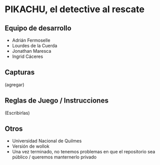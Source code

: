 # PIKACHU, el detective al rescate

## Equipo de desarrollo

- Adrián Fermoselle
- Lourdes de la Cuerda
- Jonathan Maresca
- Ingrid Cáceres

## Capturas

(agregar)

## Reglas de Juego / Instrucciones

(Escribirlas)


## Otros

- Universidad Nacional de Quilmes
- Versión de wollok
- Una vez terminado, no tenemos problemas en que el repositorio sea público / queremos manternerlo privado
